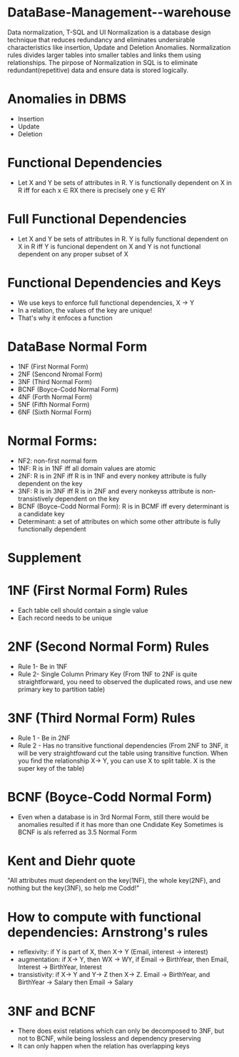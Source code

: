 # DataBase-Management--warehouse
Data normalization, T-SQL and UI
Normalization is a database design technique that reduces redundancy and eliminates undersirable characteristics like insertion, Update and Deletion Anomalies.
Normalization rules divides larger tables into smaller tables and links them using relationships. The pirpose of Normalization in SQL is to eliminate redundant(repetitive) data and ensure data is stored logically.

# Anomalies in DBMS
- Insertion
- Update
- Deletion

# Functional Dependencies
- Let X and Y be sets of attributes in R. Y is functionally dependent on X in R iff for each x ∈ RX there is precisely one y ∈ RY

# Full Functional Dependencies
- Let X and Y be sets of attributes in R. Y is fully functional dependent on X in R iff Y is funcional dependent on X and Y is not functional dependent on any proper subset of X

# Functional Dependencies and Keys
- We use keys to enforce full functional dependencies, X -> Y
- In a relation, the values of the key are unique!
- That's why it enfoces a function 

# DataBase Normal Form
- 1NF (First Normal Form)
- 2NF (Sencond Nromal Form)
- 3NF (Third Normal Form)
- BCNF (Boyce-Codd Normal Form)
- 4NF (Forth Normal Form)
- 5NF (Fifth Normal Form)
- 6NF (Sixth Normal Form)

# Normal Forms:
- NF2: non-first normal form
- 1NF: R is in 1NF iff all domain values are atomic
- 2NF: R is in 2NF iff R is in 1NF and every nonkey attribute is fully dependent on the key
- 3NF: R is in 3NF iff R is in 2NF and every nonkeyss attribute is non-transistively dependent on the key
- BCNF (Boyce-Codd Normal Form): R is in BCMF iff every determinant is a candidate key
- Determinant: a set of attributes on which some other attribute is fully functionally dependent

# Supplement
# 1NF (First Normal Form) Rules
- Each table cell should contain a single value
- Each record needs to be unique

# 2NF (Second Normal Form) Rules 
- Rule 1- Be in 1NF
- Rule 2- Single Column Primary Key
(From 1NF to 2NF is quite straightforward, you need to observed the duplicated rows, and use new primary key to partition table)

# 3NF (Third Normal Form) Rules
- Rule 1 - Be in 2NF
- Rule 2 - Has no transitive functional dependencies
(From 2NF to 3NF, it will be very straightfoward cut the table using transitive function. When you find the relationship X-> Y, you can use X to split table. X is the super key of the table)

# BCNF (Boyce-Codd Normal Form)
- Even when a database is in 3rd Normal Form, still there would be anomalies resulted if it has more than one Cndidate Key
Sometimes is BCNF is als referred as 3.5 Normal Form

# Kent and Diehr quote
"All attributes must dependent on the key(1NF), the whole key(2NF), and nothing but the key(3NF), so help me Codd!"

# How to compute with functional dependencies: Arnstrong's rules
- reflexivity: if Y is part of X, then X-> Y (Email, interest -> interest)
- augmentation: if X-> Y, then WX -> WY, if Email -> BirthYear, then Email, Interest -> BirthYear, Interest
- transistivity: if X-> Y and Y-> Z then X-> Z. Email -> BirthYear, and BirthYear -> Salary then Email -> Salary
# 3NF and BCNF
- There does exist relations which can only be decomposed to 3NF, but not to BCNF, while being lossless and dependency preserving
- It can only happen when the relation has overlapping keys
